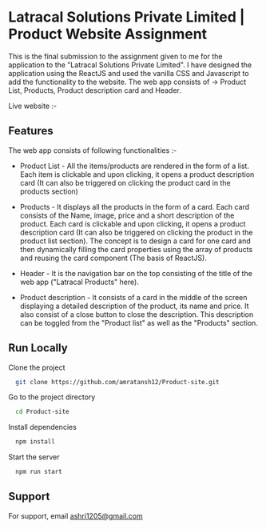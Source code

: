 
# Latracal Solutions Private Limited | Product Website Assignment

This is the final submission to the assignment given to me for the application to the "Latracal Solutions Private Limited". I have designed the application using the ReactJS and used the vanilla CSS and Javascript to add the functionality to the website. The web app consists of -> Product List, Products, Product description card and Header.

Live website :- 

## Features

The web app consists of following functionalities :-

- Product List - All the items/products are rendered in the form of a list. Each item is clickable and upon clicking, it opens a product description card (It can also be triggered on clicking the product card in the products section)

- Products - It displays all the products in the form of a card. Each card consists of the Name, image, price and a short description of the product. Each card is clickable and upon clicking, it opens a product description card (It can also be triggered on clicking the product in the product list section). The concept is to design a card for one card and then dynamically filling the card properties using the array of products and reusing the card component (The basis of ReactJS).

- Header - It is the navigation bar on the top consisting of the title of the web app ("Latracal Products" here).

- Product description - It consists of a card in the middle of the screen displaying a detailed description of the product, its name and price. It also consist of a close button to close the description. This description can be toggled from the "Product list" as well as the "Products" section.



## Run Locally

Clone the project

```bash
  git clone https://github.com/amratansh12/Product-site.git
```

Go to the project directory

```bash
  cd Product-site
```

Install dependencies

```bash
  npm install
```

Start the server

```bash
  npm run start
```

## Support

For support, email ashri1205@gmail.com


